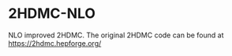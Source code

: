 # 2HDMC-NLO
NLO improved 2HDMC. The original 2HDMC code can be found at https://2hdmc.hepforge.org/ 
